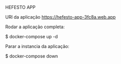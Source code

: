 HEFESTO APP

URl da aplicação
https://hefesto-app-3fc8a.web.app

Rodar a aplicação completa:

$ docker-compose up -d

Parar a instancia da aplicação:

$ docker-compose down